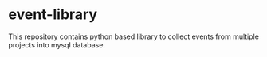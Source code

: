 # event-library
This repository contains python based library to collect events from multiple projects into mysql database.
